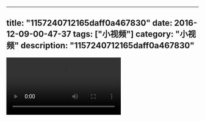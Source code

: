 
---
title: "1157240712165daff0a467830"
date: 2016-12-09-00-47-37
tags: ["小视频"]
category: "小视频"
description: "1157240712165daff0a467830"
---
<video src="http://ohtsqip0g.bkt.clouddn.com/1157240712165daff0a467830.mp4" controls="controls"></video>
